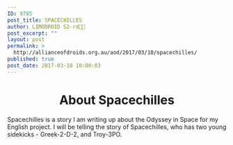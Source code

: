```yaml
---
ID: 9785
post_title: SPACECHILLES
author: LIMODROID S2-rd🔭🔬
post_excerpt: ""
layout: post
permalink: >
  http://allianceofdroids.org.au/aod/2017/03/10/spacechilles/
published: true
post_date: 2017-03-10 10:00:03
---
```

<h1 style="text-align: center;">About Spacechilles</h1>
Spacechilles is a story I am writing up about the Odyssey in Space for my English project. I will be telling the story of Spacechilles, who has two young sidekicks - Greek-2-D-2, and Troy-3PO.